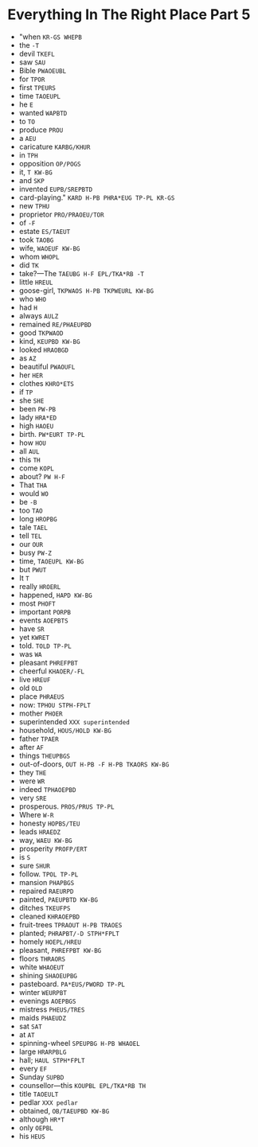# Everything In The Right Place Part 5

* "when `KR-GS WHEPB`
* the `-T`
* devil `TKEFL`
* saw `SAU`
* Bible `PWAOEUBL`
* for `TPOR`
* first `TPEURS`
* time `TAOEUPL`
* he `E`
* wanted `WAPBTD`
* to `TO`
* produce `PROU`
* a `AEU`
* caricature `KARBG/KHUR`
* in `TPH`
* opposition `OP/POGS`
* it, `T KW-BG`
* and `SKP`
* invented `EUPB/SREPBTD`
* card-playing." `KARD H-PB PHRA*EUG TP-PL KR-GS`
* new `TPHU`
* proprietor `PRO/PRAOEU/TOR`
* of `-F`
* estate `ES/TAEUT`
* took `TAOBG`
* wife, `WAOEUF KW-BG`
* whom `WHOPL`
* did `TK`
* take?—The `TAEUBG H-F EPL/TKA*RB -T`
* little `HREUL`
* goose-girl, `TKPWAOS H-PB TKPWEURL KW-BG`
* who `WHO`
* had `H`
* always `AULZ`
* remained `RE/PHAEUPBD`
* good `TKPWAOD`
* kind, `KEUPBD KW-BG`
* looked `HRAOBGD`
* as `AZ`
* beautiful `PWAOUFL`
* her `HER`
* clothes `KHRO*ETS`
* if `TP`
* she `SHE`
* been `PW-PB`
* lady `HRA*ED`
* high `HAOEU`
* birth. `PW*EURT TP-PL`
* how `HOU`
* all `AUL`
* this `TH`
* come `KOPL`
* about? `PW H-F`
* That `THA`
* would `WO`
* be `-B`
* too `TAO`
* long `HROPBG`
* tale `TAEL`
* tell `TEL`
* our `OUR`
* busy `PW-Z`
* time, `TAOEUPL KW-BG`
* but `PWUT`
* It `T`
* really `HROERL`
* happened, `HAPD KW-BG`
* most `PHOFT`
* important `PORPB`
* events `AOEPBTS`
* have `SR`
* yet `KWRET`
* told. `TOLD TP-PL`
* was `WA`
* pleasant `PHREFPBT`
* cheerful `KHAOER/-FL`
* live `HREUF`
* old `OLD`
* place `PHRAEUS`
* now: `TPHOU STPH-FPLT`
* mother `PHOER`
* superintended `XXX superintended`
* household, `HOUS/HOLD KW-BG`
* father `TPAER`
* after `AF`
* things `THEUPBGS`
* out-of-doors, `OUT H-PB -F H-PB TKAORS KW-BG`
* they `THE`
* were `WR`
* indeed `TPHAOEPBD`
* very `SRE`
* prosperous. `PROS/PRUS TP-PL`
* Where `W-R`
* honesty `HOPBS/TEU`
* leads `HRAEDZ`
* way, `WAEU KW-BG`
* prosperity `PROFP/ERT`
* is `S`
* sure `SHUR`
* follow. `TPOL TP-PL`
* mansion `PHAPBGS`
* repaired `RAEURPD`
* painted, `PAEUPBTD KW-BG`
* ditches `TKEUFPS`
* cleaned `KHRAOEPBD`
* fruit-trees `TPRAOUT H-PB TRAOES`
* planted; `PHRAPBT/-D STPH*FPLT`
* homely `HOEPL/HREU`
* pleasant, `PHREFPBT KW-BG`
* floors `THRAORS`
* white `WHAOEUT`
* shining `SHAOEUPBG`
* pasteboard. `PA*EUS/PWORD TP-PL`
* winter `WEURPBT`
* evenings `AOEPBGS`
* mistress `PHEUS/TRES`
* maids `PHAEUDZ`
* sat `SAT`
* at `AT`
* spinning-wheel `SPEUPBG H-PB WHAOEL`
* large `HRARPBLG`
* hall; `HAUL STPH*FPLT`
* every `EF`
* Sunday `SUPBD`
* counsellor—this `KOUPBL EPL/TKA*RB TH`
* title `TAOEULT`
* pedlar `XXX pedlar`
* obtained, `OB/TAEUPBD KW-BG`
* although `HR*T`
* only `OEPBL`
* his `HEUS`
